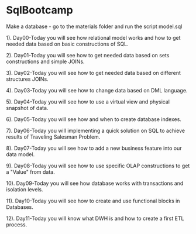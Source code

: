 # SqlBootcamp
Make a database - go to the materials folder and run the script model.sql

1). Day00-Today you will see how relational model works and how to get needed data based on basic constructions of  SQL.

2). Day01-Today you will see how to get needed data based on sets constructions and simple JOINs.

3). Day02-Today you will see how to get needed data based on different structures JOINs.

4). Day03-Today you will see how to change data based on DML language.

5). Day04-Today you will see how to use a virtual view and physical snapshot of data.

6). Day05-Today you will see how and when to create database indexes.

7). Day06-Today you will implementing a quick solution on SQL to achieve results of Traveling Salesman Problem.

8). Day07-Today you will see how to add a new business feature into our data model.

9). Day08-Today you will see how to use specific OLAP constructions to get a "Value" from data.

10). Day09-Today you will see how database works with transactions and isolation levels.

11). Day10-Today you will see how to create and use functional blocks in Databases.

12). Day11-Today you will know what DWH is and how to create a first ETL process.

